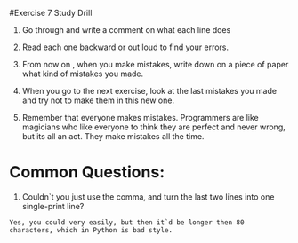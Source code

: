 #Exercise 7 Study Drill 

1. Go through and write a comment on what each line does 

2. Read each one backward or out loud to find your errors. 

3. From now on , when you make mistakes, write down on a piece of paper what kind of mistakes you made. 

4. When you go to the next exercise, look at the last mistakes you made and try not to make them in this new one. 

5. Remember that everyone makes mistakes. Programmers are like magicians who like everyone to think they are perfect and never wrong, but its all an act. They make mistakes all the time. 


# Common Questions: 

1. Couldn`t you just use the comma, and turn the last two lines into one single-print line?

``` 
Yes, you could very easily, but then it`d be longer then 80 characters, which in Python is bad style.

``` 